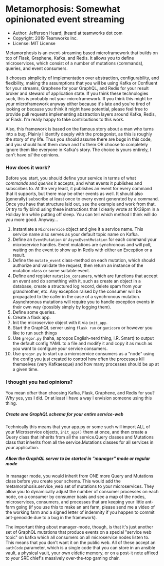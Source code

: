 # Metamorphosis: Somewhat opinionated event streaming

- Author: Jefferson Heard, jheard at teamworks dot com
- Copyright: 2019 Teamworks Inc.
- License: MIT License

Metamorphosis is an event-streaming based microframework that builds on top of Flask, Graphene, Kafka, and Redis. It allows you to define microservices, which consist of a number of mutations (commands), queries, and event consumers. 

It chooses simplicity of implementation over abstraction, configurability, and flexibility, making the assumptions that you will be using Kafka or Confluent for your streams, Graphene for your GraphQL, and Redis for your result broker and steward of application state. If you think these technologies suck, this is probably not your microframework. If you think this might be your microframework anyway either because it's late and you're tired of looking or because you think it might have potential, please feel free to provide pull requests implementing abstraction layers around Kafka, Redis, or Flask. I'm really happy to take contributions to this work. 

Also, this framework is based on the famous story about a man who turns into a bug. Plainly I identify deeply with the protagonist, as this is roughly the story of my life. Thus you should assume there are bugs in this code, and you should hunt them down and fix them OR choose to completely ignore them like everyone in Kafka's story. The choice is yours entirely, I can't have *all* the opinions.

### How does it work? 

Before you start, you should define your service in terms of what *commands* and *queries* it accepts, and what events it publishes and subscribes to. At the very least, it publishes an event for every command that it supports, but there may be other events as well. It should also (generally) subscribe at least once to every event generated by a command.  Once you have that structure laid out, see the example and work from that. Or try to fly blind using these instructions that I clearly wrote at 10:39pm in a Holiday Inn while putting off sleep. You can tell which method I think will do you more good. Anyway...

1. Instantiate a `Microservice` object and give it a service name. This service name also serves as your default topic name on Kafka.
2. Define an `EventMutation` or `AsyncEventMutation` for each command your microservice handles. Event mutations are synchronous and will poll, waiting on the event to show up in Redis with either an Exception or a result.
3. Define the `mutate_event` class-method on each mutation, which should authorize and validate the request, then return an instance of the mutation class or some suitable event.
4. Define and register `mutation_consumer`s, which are functions that accept an event and do something with it, such as create an object in a database, create a structured log record, delete spam from your grandmother, etc. Any exception raised by the consumer will be propagated to the caller in the case of a synchronous mutation. Asynchronous mutations will require you to handle exception events in their own way (possibly simply by logging them).
5. Define some queries.
5. Create a flask app.
6. Init the microservice object with it via `init_app`.
7. Start the GraphQL server using `flask run` or `gunicorn` or however you like to run such things
8. Use `gregor.py` (haha, apropos English-nerd thing, I.R. Smart) to output the default config YAML to a file and modify it and copy it as much as you want to configure your service consumers.
9. Use `gregor.py` to start up a microservice consumers as a "node" using the config you just created to control how often the processes kill themselves (very Kafkaesque) and how many processes should be up at a given time.

### I thought you had opinions?

You mean *other* than choosing Kafka, Flask, Graphene, and Redis for you? Why yes, yes I did. Or at least I have a way I envision someone using this thing. 

##### Create one GraphQL schema for your entire service-web

Technically this means that your app.py or some such will import ALL of your Microservice objects, `init_app()` them at once, and then create a Query class that inherits from all the service.Query classes and Mutations class that inherits from all the service.Mutations classes for all services in your application. 

##### Allow the GraphQL server to be started in "manager" mode or regular mode

In manager mode, you would inherit from ONE more Query and Mutations class before you create your schema. This would add the metamorphosis.service_web set of mutations to your microservices. They allow you to dynamically adjust the number of consumer processes on each node, on a consumer by consumer basis and see a map of the nodes, microservices, consumers, and processes that are keeping your little ant-farm going (if you use this to make an ant farm, please send me a video of the working farm and a signed letter of indemnity if you happen to commit ant-genocide due to a bug in the framework).

The important thing about manager-mode, though, is that it's just another set of GraphQL mutations that produce events on a special "service web topic" on kafka which all consumers on all microservice nodes listen to. This means that you don't want it on the public web.  All of these accept an `authCode` parameter, which is a single code that you can store in an ansible vault, a physical vault, your own eidetic memory, or on a post-it note affixed to your SRE chief's massively over-the-top gaming chair. 

